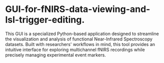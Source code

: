 # GUI-for-fNIRS-data-viewing-and-lsl-trigger-editing.
This GUI is a specialized Python-based application designed to streamline the visualization and analysis of functional Near-Infrared Spectroscopy datasets. Built with researchers' workflows in mind, this tool provides an intuitive interface for exploring multichannel fNIRS recordings while precisely managing experimental event markers.  
